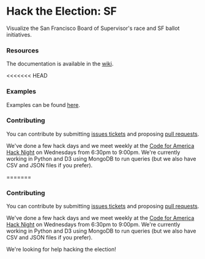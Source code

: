 Hack the Election: SF
=================
Visualize the San Francisco Board of Supervisor's race and SF ballot initiatives.

### Resources

The documentation is available in the [wiki](https://github.com/danid123/campaign_finance/wiki).

<<<<<<< HEAD

### Examples

Examples can be found [here](https://github.com/danid123/campaign_finance/wiki/Examples).

### Contributing

You can contribute by submitting [issues tickets](https://github.com/danid123/campaign_finance/issues) and proposing [pull requests](https://github.com/danid123/campaign_finance/pulls). 

We've done a few hack days and we meet weekly at the [Code for America Hack Night](http://www.meetup.com/Code-for-San-Francisco-Civic-Hack-Night/) on Wednesdays from 6:30pm to 9:00pm. We're currently working in Python and D3 using MongoDB to run queries (but we also have CSV and JSON files if you prefer).

=======
### Contributing

You can contribute by submitting [issues tickets](https://github.com/danid123/campaign_finance/issues) and proposing [pull requests](https://github.com/danid123/campaign_finance/pulls). 

We've done a few hack days and we meet weekly at the [Code for America Hack Night](http://www.meetup.com/Code-for-San-Francisco-Civic-Hack-Night/) on Wednesdays from 6:30pm to 9:00pm. We're currently working in Python and D3 using MongoDB to run queries (but we also have CSV and JSON files if you prefer).

We're looking for help hacking the election!
